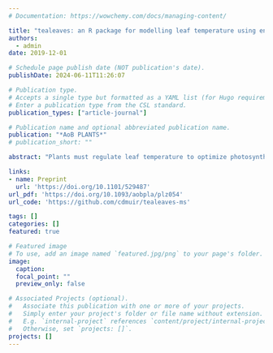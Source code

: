 ```yaml
---
# Documentation: https://wowchemy.com/docs/managing-content/

title: "tealeaves: an R package for modelling leaf temperature using energy budgets"
authors: 
  - admin
date: 2019-12-01

# Schedule page publish date (NOT publication's date).
publishDate: 2024-06-11T11:26:07

# Publication type.
# Accepts a single type but formatted as a YAML list (for Hugo requirements).
# Enter a publication type from the CSL standard.
publication_types: ["article-journal"]

# Publication name and optional abbreviated publication name.
publication: "*AoB PLANTS*"
# publication_short: ""

abstract: "Plants must regulate leaf temperature to optimize photosynthesis, control water loss and prevent damage caused by overheating or freezing. Physical models of leaf energy budgets calculate the energy fluxes and leaf temperatures for a given set leaf and environmental parameters. These models can provide deep insight into the variation in leaf form and function, but there are few computational tools available to use these models. Here I introduce a new R package called tealeaves to make complex leaf energy budget models accessible to a broader array of plant scientists. This package enables novice users to start modelling leaf energy budgets quickly while allowing experts to customize their parameter settings. The code is open source, freely available and readily integrates with other R tools for scientific computing. This paper describes the current functionality of tealeaves, but new features will be added in future releases. This software tool will advance new research on leaf thermal physiology to advance our understanding of basic and applied plant science."

links:
- name: Preprint
  url: 'https://doi.org/10.1101/529487'
url_pdf: 'https://doi.org/10.1093/aobpla/plz054'
url_code: 'https://github.com/cdmuir/tealeaves-ms'

tags: []
categories: []
featured: true

# Featured image
# To use, add an image named `featured.jpg/png` to your page's folder. 
image:
  caption: 
  focal_point: ""
  preview_only: false

# Associated Projects (optional).
#   Associate this publication with one or more of your projects.
#   Simply enter your project's folder or file name without extension.
#   E.g. `internal-project` references `content/project/internal-project/index.md`.
#   Otherwise, set `projects: []`.
projects: []
---
```

